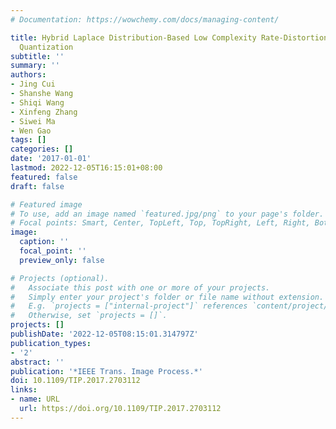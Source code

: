 ```yaml
---
# Documentation: https://wowchemy.com/docs/managing-content/

title: Hybrid Laplace Distribution-Based Low Complexity Rate-Distortion Optimized
  Quantization
subtitle: ''
summary: ''
authors:
- Jing Cui
- Shanshe Wang
- Shiqi Wang
- Xinfeng Zhang
- Siwei Ma
- Wen Gao
tags: []
categories: []
date: '2017-01-01'
lastmod: 2022-12-05T16:15:01+08:00
featured: false
draft: false

# Featured image
# To use, add an image named `featured.jpg/png` to your page's folder.
# Focal points: Smart, Center, TopLeft, Top, TopRight, Left, Right, BottomLeft, Bottom, BottomRight.
image:
  caption: ''
  focal_point: ''
  preview_only: false

# Projects (optional).
#   Associate this post with one or more of your projects.
#   Simply enter your project's folder or file name without extension.
#   E.g. `projects = ["internal-project"]` references `content/project/deep-learning/index.md`.
#   Otherwise, set `projects = []`.
projects: []
publishDate: '2022-12-05T08:15:01.314797Z'
publication_types:
- '2'
abstract: ''
publication: '*IEEE Trans. Image Process.*'
doi: 10.1109/TIP.2017.2703112
links:
- name: URL
  url: https://doi.org/10.1109/TIP.2017.2703112
---
```

